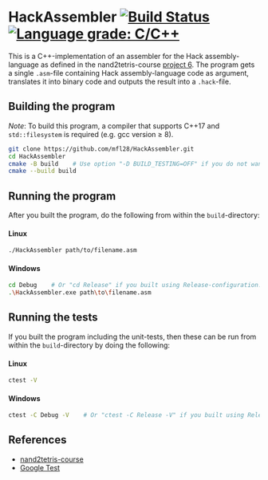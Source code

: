 # HackAssembler [![Build Status](https://travis-ci.org/mfl28/HackAssembler.svg?branch=master)](https://travis-ci.org/mfl28/HackAssembler) [![Language grade: C/C++](https://img.shields.io/lgtm/grade/cpp/g/mfl28/HackAssembler.svg?logo=lgtm&logoWidth=18)](https://lgtm.com/projects/g/mfl28/HackAssembler/context:cpp)
This is a C++-implementation of an assembler for the Hack assembly-language as defined in the nand2tetris-course [project 6](https://www.nand2tetris.org/project06). The program gets a single `.asm`-file containing Hack assembly-language code as argument, translates it into binary code and outputs the result into a `.hack`-file.

## Building the program
_Note_: To build this program, a compiler that supports C++17 and `std::filesystem` is required (e.g. gcc version &geq; 8).

```bash
git clone https://github.com/mfl28/HackAssembler.git
cd HackAssembler
cmake -B build    # Use option "-D BUILD_TESTING=OFF" if you do not want to build the unit-tests.
cmake --build build   
```
## Running the program
After you built the program, do the following from within the `build`-directory:
#### Linux
```bash
./HackAssembler path/to/filename.asm
```
#### Windows
```bash
cd Debug    # Or "cd Release" if you built using Release-configuration.
.\HackAssembler.exe path\to\filename.asm
```
## Running the tests
If you built the program including the unit-tests, then these can be run from within the `build`-directory by doing the following:
#### Linux
```bash
ctest -V
```
#### Windows
```bash
ctest -C Debug -V    # Or "ctest -C Release -V" if you built using Release-configuration.
```
## References
- [nand2tetris-course](https://www.nand2tetris.org)
- [Google Test](https://github.com/google/googletest)
